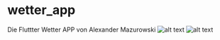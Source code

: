 # wetter_app

Die Fluttter Wetter APP  von Alexander Mazurowski
![alt text](https://github.com/AlexanderMazurowski/WetterAPP/blob/main/images%20for%20readme/WhatsApp%20Image%202022-02-27%20at%201.06.10%20PM.jpeg)
![alt text](https://github.com/AlexanderMazurowski/WetterAPP/blob/main/images%20for%20readme/WhatsApp%20Image%202022-02-27%20at%201.06.10%20PM%20(1).jpeg)
